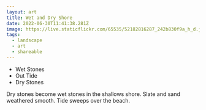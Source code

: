 ```yaml
---
layout: art
title: Wet and Dry Shore
date: 2022-06-30T11:41:38.281Z
image: https://live.staticflickr.com/65535/52182816287_242b830f9a_h_d.jpg
tags:
  - landscape
  - art
  - shareable
---
```

* Wet Stones
* Out Tide
* Dry Stones

Dry stones become wet stones in the shallows shore.
Slate and sand weathered smooth.
Tide sweeps over the beach.
